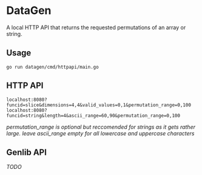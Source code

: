 # DataGen

A local HTTP API that returns the requested permutations of an array or string.

## Usage
```
go run datagen/cmd/httpapi/main.go
```
## HTTP API

```
localhost:8080?funcid=slice&dimensions=4,4&valid_values=0,1&permutation_range=0,100
localhost:8080?funcid=string&length=4&ascii_range=60,90&permutation_range=0,100
```

*permutation_range is optional but reccomended for strings as it gets rather large.*
*leave ascii_range empty for all lowercase and uppercase characters*

## Genlib API

*TODO*
